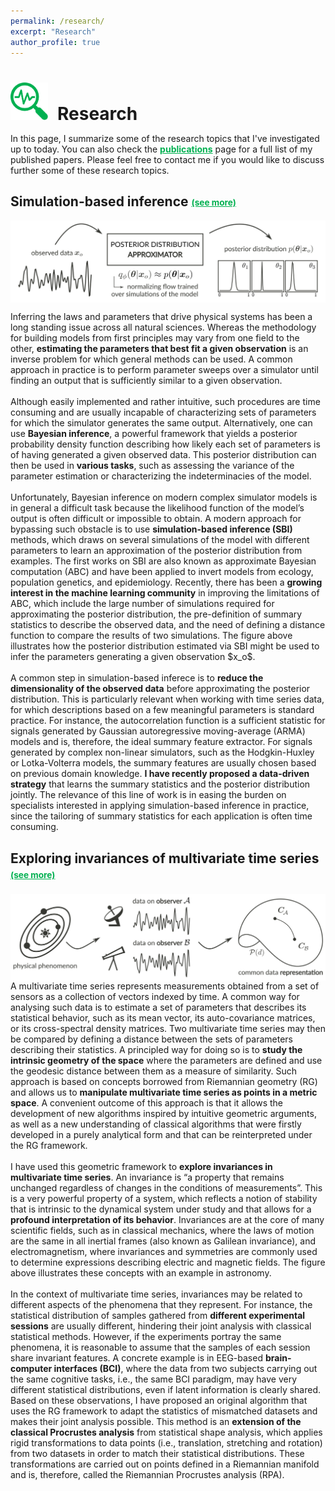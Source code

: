```yaml
---
permalink: /research/
excerpt: "Research"
author_profile: true
---
```


<h1 style="margin-bottom:0.5em"><img src="/images/picto_research.svg" width="60px" style="margin-right:15px">Research</h1>

In this page, I summarize some of the research topics that I've investigated up to today. You can also check the <a href="/publications/" style="color:#00b050; font-weight:bold;">publications</a> page for a full list of my published papers. Please feel free to contact me if you would like to discuss further some of these research topics.

<div>
<h2>Simulation-based inference 
<a data-toggle="collapse" href="#collapse1" role="button" aria-expanded="false" aria-controls="collapse1" style="color:#00b050; font-weight:bold; font-size:0.65em; vertical-align: middle;">(see more)</a>
</h2>
<p>
<a data-toggle="collapse" href="#collapse1" role="button" aria-expanded="false" aria-controls="collapse1">
<img src="/images/research_sbi.svg" style="float: left; padding-bottom:1em; padding-top:0.05em"/></a>
</p>
<p class="collapse" id="collapse1">
<!-- Bayesian inference on modern complex simulator models is in general a difficult task because the likelihood function of the model’s output is often intractable. Simulation-based inference (SBI) bypasses such obstacle by <span style="color:#00b050">approximating the posterior distribution</span> using a flexible function (e.g. a neural network) trained over simulations on different parameters. -->
Inferring the laws and parameters that drive physical systems has been a long standing issue across all natural sciences. Whereas the methodology for building models from first principles may vary from one field to the other, <span style="font-weight:bold">estimating the parameters that best fit a given observation</span> is an inverse problem for which general methods can be used. A common approach in practice is to perform parameter sweeps over a simulator until finding an output that is sufficiently similar to a given observation.
<br><br>
Although easily implemented and rather intuitive, such procedures are time consuming and are usually incapable of characterizing sets of parameters for which the simulator generates the same output. Alternatively, one can use <span style="font-weight:bold">Bayesian inference</span>, a powerful framework that yields a posterior probability density function describing how likely each set of parameters is of having generated a given observed data. This posterior distribution can then be used in <span style="font-weight:bold">various tasks</span>, such as assessing the variance of the parameter estimation or characterizing the indeterminacies of the model.
<br><br>
Unfortunately, Bayesian inference on modern complex simulator models is in general a difficult task because the likelihood function of the model’s output is often difficult or impossible to obtain. A modern approach for bypassing such obstacle is to use <span style="font-weight:bold">simulation-based inference (SBI)</span> methods, which draws on several simulations of the model with different parameters to learn an approximation of the posterior distribution from examples. The first works on SBI are also known as approximate Bayesian computation (ABC) and have been applied to invert models from ecology, population genetics, and epidemiology. Recently, there has been a <span style="font-weight:bold">growing interest in the machine learning community</span> in improving the limitations of ABC, which include the large number of simulations required for approximating the posterior distribution, the pre-definition of summary statistics to describe the observed data, and the need of defining a distance function to compare the results of two simulations. The figure above illustrates how the posterior distribution estimated via SBI might be used to infer the parameters generating a given observation $x_o$.
<br><br>
A common step in simulation-based inferece is to <span style="font-weight:bold">reduce the dimensionality of the observed data</span> before approximating the posterior distribution. This is particularly relevant when working with time series data, for which descriptions based on a few meaningful parameters is standard practice. For instance, the autocorrelation function is a sufficient statistic for signals generated by Gaussian autoregressive moving-average (ARMA) models and is, therefore, the ideal summary feature extractor. For signals generated by complex non-linear simulators, such as the Hodgkin-Huxley or Lotka-Volterra models, the summary features are usually chosen based on previous domain knowledge. <span style="font-weight:bold">I have recently proposed a data-driven strategy</span> that learns the summary statistics and the posterior distribution jointly. The relevance of this line of work is in easing the burden on specialists interested in applying simulation-based inference in practice, since the tailoring of summary statistics for each application is often time consuming.
</p>
</div>

<div>
<h2>Exploring invariances of multivariate time series 
<a data-toggle="collapse" href="#collapse2" role="button" aria-expanded="false" aria-controls="collapse2" style="color:#00b050; font-weight:bold; font-size:0.65em; vertical-align: middle">(see more)</a>
</h2>
<p>
<a data-toggle="collapse" href="#collapse2" role="button" aria-expanded="false" aria-controls="collapse2">
<img src="/images/research_phd.svg" style="float: left; padding-top:0.10em"/></a>
</p>
<p class="collapse" id="collapse2">
A multivariate time series represents measurements obtained from a set of sensors as a collection of vectors indexed by time. A common way for analysing such data is to estimate a set of parameters that describes its statistical behavior, such as its mean vector, its auto-covariance matrices, or its cross-spectral density matrices. Two multivariate time series may then be compared by defining a distance between the sets of parameters describing their statistics. A principled way for doing so is to <span style="font-weight: bold">study the intrinsic geometry of the space</span> where the parameters are defined and use the geodesic distance between them as a measure of similarity. Such approach is based on concepts borrowed from Riemannian geometry (RG) and allows us to <span style="font-weight: bold">manipulate multivariate time series as points in a metric space</span>. A convenient outcome of this approach is that it allows the development of new algorithms inspired by intuitive geometric arguments, as well as a new understanding of classical algorithms that were firstly developed in a purely analytical form and that can be reinterpreted under the RG framework.
<br><br>
I have used this geometric framework to <span style="font-weight:bold">explore invariances in multivariate time series</span>. An invariance is “a property that remains unchanged regardless of changes in the conditions of measurements”. This is a very powerful property of a system, which reflects a notion of stability that is intrinsic to the dynamical system under study and that allows for a <span style="font-weight:bold">profound interpretation of its behavior</span>. Invariances are at the core of many scientific fields, such as in classical mechanics, where the laws of motion are the same in all inertial frames (also known as Galilean invariance), and electromagnetism, where invariances and symmetries are commonly used to determine expressions describing electric and magnetic fields. The figure above illustrates these concepts with an example in astronomy.
<br><br>
In the context of multivariate time series, invariances may be related to different aspects of the phenomena that they represent. For instance, the statistical distribution of samples
gathered from <span style="font-weight:bold">different experimental sessions</span> are usually different, hindering their joint analysis with classical statistical methods. However, if the experiments portray the same phenomena, it is reasonable to assume that the samples of each session share invariant features. A concrete example is in EEG-based <span style="font-weight:bold">brain-computer interfaces (BCI)</span>, where the data from two subjects carrying out the same cognitive tasks, i.e., the same BCI paradigm, may have very different statistical distributions, even if latent information is clearly shared. Based on these observations, I have proposed an original algorithm that uses the RG framework to adapt the statistics of mismatched datasets and makes their joint analysis possible. This method is an <span style="font-weight:bold">extension of the classical Procrustes analysis</span> from statistical shape analysis, which applies rigid transformations to data points (i.e., translation, stretching and rotation) from two datasets in order to match their statistical distributions. These transformations are carried out on points defined in a Riemannian manifold and is, therefore, called the Riemannian Procrustes analysis (RPA).

</p>
</div>

<!-- <div>
<h2>Neural connectivity estimation 
<a data-toggle="collapse" href="#collapse3" role="button" aria-expanded="false" aria-controls="collapse3" style="color:#46B1C9; font-weight:bold; font-size:0.8em; vertical-align: middle">(see more)</a>
</h2>
<p>
<a data-toggle="collapse" href="#collapse3" role="button" aria-expanded="false" aria-controls="collapse3">
<img src="/images/research_pdc.svg" style="float: left;"/></a>
</p>
<p class="collapse" id="collapse3">
Characterizing neural connectivity has become central to <span style="color:#00b050">understanding the brain</span>
and its status under different stimulus and/or behavioural conditions. Amidst the diversity of currently available
approaches, those based on modeling stationary multivariate time series remain the most popular ones thanks to the wide avaliability of off-the-shelf linear modeling routines and decades of practical experience. 
</p>
</div> -->
